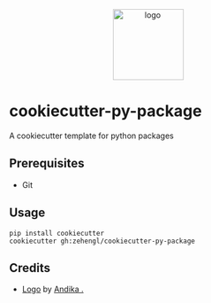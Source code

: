 <div align="center">
    <img src="https://cdn4.iconfinder.com/data/icons/cookie-flat-color-2/512/1-512.png" alt="logo" height="128">
</div>

# cookiecutter-py-package

A cookiecutter template for python packages

## Prerequisites

- Git

## Usage

    pip install cookiecutter
    cookiecutter gh:zehengl/cookiecutter-py-package

## Credits

- [Logo][1] by [Andika .][2]

[1]: https://www.iconfinder.com/icons/5241573/bakery_christmas_cookie_cupcake_pastry_winter_icon
[2]: https://www.iconfinder.com/Sinkandika
